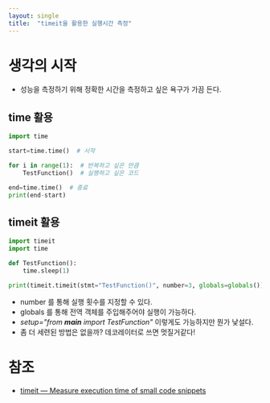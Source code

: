```yaml
---
layout: single
title:  "timeit을 활용한 실행시간 측정"
---
```


# 생각의 시작
- 성능을 측정하기 위해 정확한 시간을 측정하고 싶은 욕구가 가끔 든다.

## time 활용
```python
import time

start=time.time()  # 시작

for i in range(1):  # 반복하고 싶은 만큼
    TestFunction()  # 실행하고 싶은 코드

end=time.time()  # 종료
print(end-start)
```

## timeit 활용
```python
import timeit
import time

def TestFunction():
    time.sleep(1)

print(timeit.timeit(stmt="TestFunction()", number=3, globals=globals()))
```
- number 를 통해 실행 횟수를 지정할 수 있다.
- globals 를 통해 전역 객체를 주입해주어야 실행이 가능하다.
- *setup="from __main__ import TestFunction"* 이렇게도 가능하지만 뭔가 낯설다.
- 좀 더 세련된 방법은 없을까? 데코레이터로 쓰면 멋질거같다!

# 참조
- [timeit — Measure execution time of small code snippets](https://docs.python.org/3.9/library/timeit.html)
